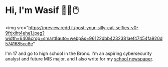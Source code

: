 # Hi, I'm Wasif 🧑‍💻🖱️

<img src="https://preview.redd.it/post-your-silly-cat-selfies-v0-9frjxiht4ehe1.jpeg?width=640&crop=smart&auto=webp&s=96122dbb4232381aef47454fa920d5741685cc8e"

I'm 17 and go to high school in the Bronx. I'm an aspiring cybersecurity analyst and future MIS major, and I also write for my <a href="[url](https://thesciencesurvey.com/staff_name/wasif-habib/)">school newspaper</a>.
